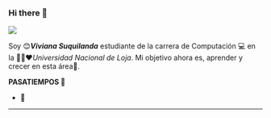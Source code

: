 ### Hi there 👋
<p align="left">
 <img src="https://readme-typing-svg.herokuapp.com/?lines=Bienvenidos+a+mi+perfil+GitHub!&center=true&width=360&height=30">
</p>

<!-- <a target="blank"><img align="left" src="./assets/profile_pic.gif" /></a> -->

Soy 😊***Viviana Suquilanda*** estudiante de la carrera de Computación 💻 en la 💛💚❤️*Universidad Nacional de Loja*. Mi objetivo ahora es, aprender y crecer en esta área🚶.

**PASATIEMPOS 🌟**
- 👀 

<!-- to print thick horizontal line -->
---
